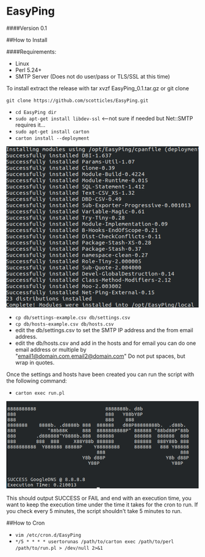 # EasyPing

####Version 0.1

##How to Install

####Requirements: 

 * Linux
 * Perl 5.24+
 * SMTP Server (Does not do user/pass or TLS/SSL at this time)

To install extract the release with tar xvzf EasyPing_0.1.tar.gz or git clone

`git clone https://github.com/scotticles/EasyPing.git`

* `cd EasyPing dir`
* `sudo apt-get install libdev-ssl` <--not sure if needed but Net::SMTP requires it...
* `sudo apt-get install carton`
* `carton install --deployment`

![alt text](https://github.com/scotticles/EasyPing/raw/master/screenshots/screenshot-1.png "Carton Install")

* `cp db/settings-example.csv db/settings.csv`
* `cp db/hosts-example.csv db/hosts.csv`
* edit the db/settings.csv to set the SMTP IP address and the from email address.
* edit the db/hosts.csv and add in the hosts and for email you can do one email address or multiple
by "email1@domain.com,email2@domain.com" Do not put spaces, but wrap in quotes.

Once the settings and hosts have been created you can run the script with the following command:

* `carton exec run.pl`

![alt text](https://github.com/scotticles/EasyPing/raw/master/screenshots/screenshot.png "Run Screenshot")

This should output SUCCESS or FAIL and end with an execution time, you want to keep
the execution time under the time it takes for the cron to run. If you check every 5 minutes, 
the script shouldn't take 5 minutes to run.
 
##How to Cron
* `vim /etc/cron.d/EasyPing`
* `*/5 * * * * usertorunas /path/to/carton exec /path/to/perl /path/to/run.pl > /dev/null 2>&1`